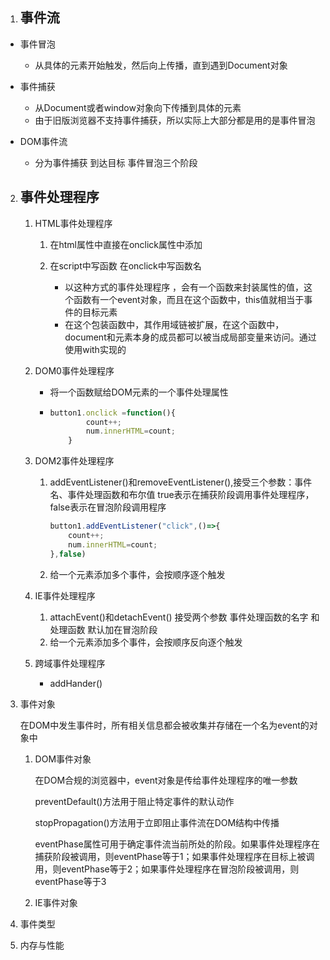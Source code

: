 1. ## 事件流

- 事件冒泡

  - 从具体的元素开始触发，然后向上传播，直到遇到Document对象
- 事件捕获

  - 从Document或者window对象向下传播到具体的元素
  - 由于旧版浏览器不支持事件捕获，所以实际上大部分都是用的是事件冒泡
- DOM事件流
  - 分为事件捕获 到达目标 事件冒泡三个阶段

2. ## 事件处理程序

   1. HTML事件处理程序

      1. 在html属性中直接在onclick属性中添加

      2. 在script中写函数 在onclick中写函数名

         - 以这种方式的事件处理程序 ，会有一个函数来封装属性的值，这个函数有一个event对象，而且在这个函数中，this值就相当于事件的目标元素
         - 在这个包装函数中，其作用域链被扩展，在这个函数中，document和元素本身的成员都可以被当成局部变量来访问。通过使用with实现的

   2. DOM0事件处理程序

      - 将一个函数赋给DOM元素的一个事件处理属性

      - ```javascript
        button1.onclick =function(){
                count++;
                num.innerHTML=count;
            }
        ```

   3. DOM2事件处理程序

      1. addEventListener()和removeEventListener(),接受三个参数：事件名、事件处理函数和布尔值 true表示在捕获阶段调用事件处理程序，false表示在冒泡阶段调用程序

         ```javascript
         button1.addEventListener("click",()=>{
             count++;
             num.innerHTML=count;
         },false)
         ```

      2. 给一个元素添加多个事件，会按顺序逐个触发

   4. IE事件处理程序

      1. attachEvent()和detachEvent() 接受两个参数 事件处理函数的名字 和 处理函数 默认加在冒泡阶段
      2. 给一个元素添加多个事件，会按顺序反向逐个触发

   5. 跨域事件处理程序

      - addHander()
   
3. 事件对象

   在DOM中发生事件时，所有相关信息都会被收集并存储在一个名为event的对象中

   1. DOM事件对象

      在DOM合规的浏览器中，event对象是传给事件处理程序的唯一参数

      preventDefault()方法用于阻止特定事件的默认动作

      stopPropagation()方法用于立即阻止事件流在DOM结构中传播

      eventPhase属性可用于确定事件流当前所处的阶段。如果事件处理程序在捕获阶段被调用，则eventPhase等于1；如果事件处理程序在目标上被调用，则eventPhase等于2；如果事件处理程序在冒泡阶段被调用，则eventPhase等于3

   2. IE事件对象

4. 事件类型

5. 内存与性能

   